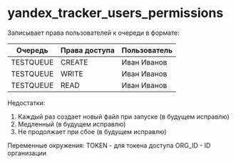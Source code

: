 # yandex_tracker_users_permissions

Записывает права пользователей к очереди в формате: 

| Очередь    | Права доступа | Пользователь  |
|------------|---------------|---------------|
| TESTQUEUE  | CREATE        | Иван Иванов   |
| TESTQUEUE  | WRITE         | Иван Иванов   |
| TESTQUEUE  | READ          | Иван Иванов   |

Недостатки:
1. Каждый раз создает новый файл при запуске (в будущем исправлю)
2. Медленный (в будущем исправлю)
3. Не продолжает при сбое (в будущем исправлю)

Переменные окружения:
TOKEN - для токена доступа
ORG_ID - ID организации 
